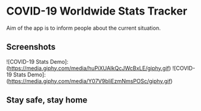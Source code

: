 # COVID-19 Worldwide Stats Tracker

Aim of the app is to inform people about the current situation.
## Screenshots
![COVID-19 Stats Demo]: (https://media.giphy.com/media/huPiXUAIkQcJWcBxLE/giphy.gif)
![COVID-19 Stats Demo]:  (https://media.giphy.com/media/Y07V9bliEzmNmsPOSc/giphy.gif)
## Stay safe, stay home
